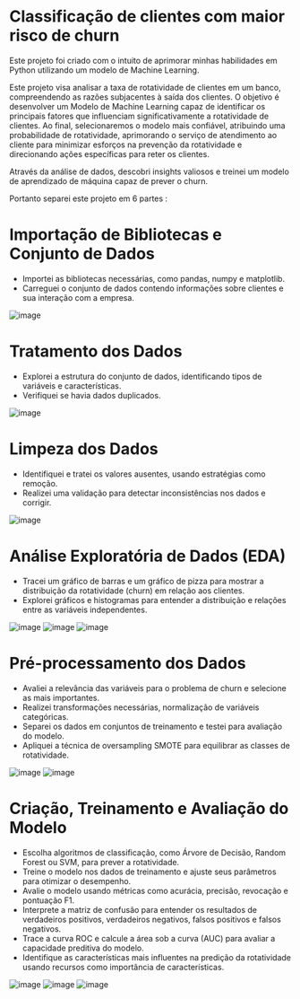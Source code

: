 # Classificação de clientes com maior risco de churn

Este projeto foi criado com o intuito de aprimorar minhas habilidades em Python utilizando um modelo de Machine Learning. 

Este projeto visa analisar a taxa de rotatividade de clientes em um banco, compreendendo as razões subjacentes à saída dos clientes. O objetivo é desenvolver um Modelo de Machine Learning capaz de identificar os principais fatores que influenciam significativamente a rotatividade de clientes. Ao final, selecionaremos o modelo mais confiável, atribuindo uma probabilidade de rotatividade, aprimorando o serviço de atendimento ao cliente para minimizar esforços na prevenção da rotatividade e direcionando ações específicas para reter os clientes.

Através da análise de dados, descobri insights valiosos e treinei um modelo de aprendizado de máquina capaz de prever o churn. 

Portanto separei este projeto em 6 partes :

#  Importação de Bibliotecas e Conjunto de Dados

- Importei as bibliotecas necessárias, como pandas, numpy e matplotlib.
- Carreguei o conjunto de dados contendo informações sobre clientes e sua interação com a empresa.

![image](https://github.com/user-attachments/assets/8244940d-6c77-4543-b5f6-1a9923a0426e)

# Tratamento dos Dados

- Explorei a estrutura do conjunto de dados, identificando tipos de variáveis e características.
- Verifiquei se havia dados duplicados.

![image](https://github.com/user-attachments/assets/2721da10-6b69-40b1-b049-397601c6af8a)

# Limpeza dos Dados

- Identifiquei e tratei os valores ausentes, usando estratégias como remoção.
- Realizei uma validação para detectar inconsistências nos dados e corrigir.

![image](https://github.com/user-attachments/assets/2c3fa5a0-2f1f-407e-8018-baabe4255094)

# Análise Exploratória de Dados (EDA)

- Tracei um gráfico de barras e um gráfico de pizza para mostrar a distribuição da rotatividade (churn) em relação aos clientes.
- Explorei gráficos e histogramas para entender a distribuição e relações entre as variáveis independentes.

![image](https://github.com/user-attachments/assets/dd60b1b4-fd19-43e7-9506-1746c2615f40)
![image](https://github.com/user-attachments/assets/03f22b26-8db2-41e6-980a-021cf74ac52a)
![image](https://github.com/user-attachments/assets/3cce2dc4-3daf-4360-9d92-3a6fd00116ae)

# Pré-processamento dos Dados

- Avaliei a relevância das variáveis para o problema de churn e selecione as mais importantes.
- Realizei transformações necessárias, normalização de variáveis categóricas.
- Separei os dados em conjuntos de treinamento e testei para avaliação do modelo.
- Apliquei a técnica de oversampling SMOTE para equilibrar as classes de rotatividade.

![image](https://github.com/user-attachments/assets/84e4a2a4-6ba0-46a0-802c-5c4ec2c48d32)
![image](https://github.com/user-attachments/assets/9212f41d-0ce6-411c-9240-79dd95ca14ca)

# Criação, Treinamento e Avaliação do Modelo

- Escolha algoritmos de classificação, como Árvore de Decisão, Random Forest ou SVM, para prever a rotatividade.
- Treine o modelo nos dados de treinamento e ajuste seus parâmetros para otimizar o desempenho.
- Avalie o modelo usando métricas como acurácia, precisão, revocação e pontuação F1.
- Interprete a matriz de confusão para entender os resultados de verdadeiros positivos, verdadeiros negativos, falsos positivos e falsos negativos.
- Trace a curva ROC e calcule a área sob a curva (AUC) para avaliar a capacidade preditiva do modelo.
- Identifique as características mais influentes na predição da rotatividade usando recursos como importância de características.

![image](https://github.com/user-attachments/assets/f2c67ce2-4078-49b7-9ee1-34d9d1902cbe)
![image](https://github.com/user-attachments/assets/15277ce2-e353-4b35-908d-db1635ed7a78)
![image](https://github.com/user-attachments/assets/d0d63f99-e63a-4fcd-a284-85424a172fbd)
